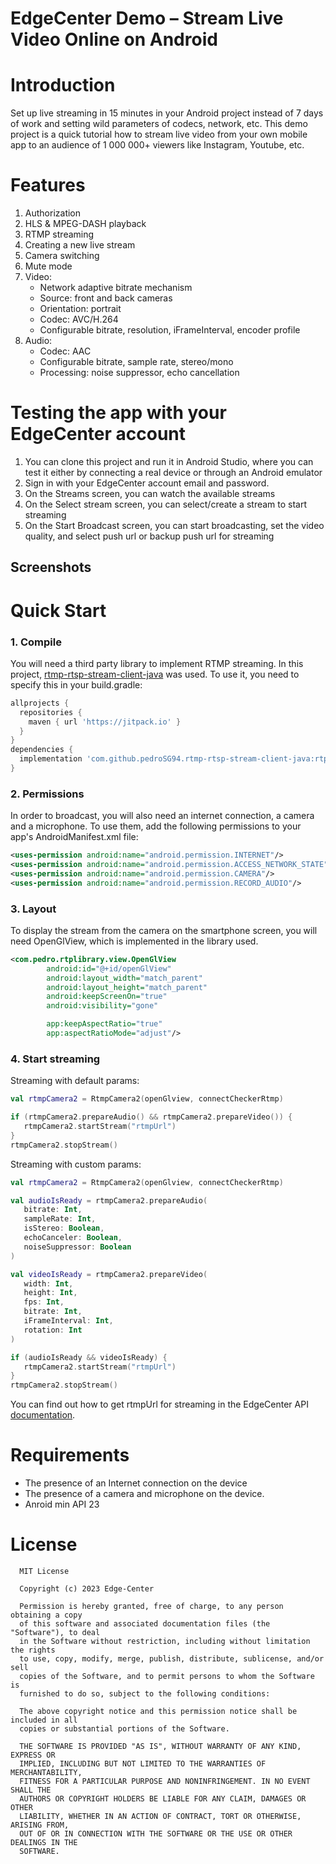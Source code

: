 # EdgeCenter Demo – Stream Live Video Online on Android
# Introduction
Set up live streaming in 15 minutes in your Android project instead of 7 days of work and setting wild parameters of codecs, network, etc. This demo project is a quick tutorial how to stream live video from your own mobile app to an audience of 1 000 000+ viewers like Instagram, Youtube, etc.

# Features
1. Authorization
2. HLS & MPEG-DASH playback
3. RTMP streaming
5. Creating a new live stream
6. Camera switching
7. Mute mode
8. Video:
    * Network adaptive bitrate mechanism
    * Source: front and back cameras
    * Orientation: portrait
    * Codec: AVC/H.264
    * Configurable bitrate, resolution, iFrameInterval, encoder profile
9. Audio:
    * Codec: AAC
    * Configurable bitrate, sample rate, stereo/mono
    * Processing: noise suppressor, echo cancellation
# Testing the app with your EdgeCenter account
1. You can clone this project and run it in Android Studio, where you can test it either by connecting a real device or through an Android emulator
2. Sign in with your EdgeCenter account email and password.
3. On the Streams screen, you can watch the available streams
4. On the Select stream screen, you can select/create a stream to start streaming
5. On the Start Broadcast screen, you can start broadcasting, set the video quality, and select push url or backup push url for streaming
## Screenshots


# Quick Start
### 1. Compile
You will need a third party library to implement RTMP streaming. In this project, [rtmp-rtsp-stream-client-java](https://github.com/pedroSG94/rtmp-rtsp-stream-client-java) was used. To use it, you need to specify this in your build.gradle:
``` gradle
allprojects {
  repositories {
    maven { url 'https://jitpack.io' }
  }
}
dependencies {
  implementation 'com.github.pedroSG94.rtmp-rtsp-stream-client-java:rtplibrary:2.1.7'
}
```
### 2. Permissions
In order to broadcast, you will also need an internet connection, a camera and a microphone. To use them, add the following permissions to your app's AndroidManifest.xml file:
``` xml
<uses-permission android:name="android.permission.INTERNET"/>
<uses-permission android:name="android.permission.ACCESS_NETWORK_STATE"/>
<uses-permission android:name="android.permission.CAMERA"/>
<uses-permission android:name="android.permission.RECORD_AUDIO"/>
```
### 3. Layout
To display the stream from the camera on the smartphone screen, you will need OpenGlView, which is implemented in the library used.
``` xml
<com.pedro.rtplibrary.view.OpenGlView
        android:id="@+id/openGlView"
        android:layout_width="match_parent"
        android:layout_height="match_parent"
        android:keepScreenOn="true"
        android:visibility="gone"

        app:keepAspectRatio="true"
        app:aspectRatioMode="adjust"/>
```
### 4. Start streaming
Streaming with default params:
``` kotlin
val rtmpCamera2 = RtmpCamera2(openGlview, connectCheckerRtmp)

if (rtmpCamera2.prepareAudio() && rtmpCamera2.prepareVideo()) {
   rtmpCamera2.startStream("rtmpUrl")
}
rtmpCamera2.stopStream()
```
Streaming with custom params:
``` kotlin
val rtmpCamera2 = RtmpCamera2(openGlview, connectCheckerRtmp)

val audioIsReady = rtmpCamera2.prepareAudio(
   bitrate: Int,
   sampleRate: Int,
   isStereo: Boolean,
   echoCanceler: Boolean,
   noiseSuppressor: Boolean
)

val videoIsReady = rtmpCamera2.prepareVideo(
   width: Int,
   height: Int,
   fps: Int,
   bitrate: Int,
   iFrameInterval: Int,
   rotation: Int
)

if (audioIsReady && videoIsReady) {
   rtmpCamera2.startStream("rtmpUrl")
}
rtmpCamera2.stopStream()
```
You can find out how to get rtmpUrl for streaming in the EdgeCenter API [documentation](https://apidocs.edgecenter.ru/streaming#tag/Streams).
# Requirements
* The presence of an Internet connection on the device
* The presence of a camera and microphone on the device.
* Anroid min API 23
# License
      MIT License
      
      Copyright (c) 2023 Edge-Center
      
      Permission is hereby granted, free of charge, to any person obtaining a copy
      of this software and associated documentation files (the "Software"), to deal
      in the Software without restriction, including without limitation the rights
      to use, copy, modify, merge, publish, distribute, sublicense, and/or sell
      copies of the Software, and to permit persons to whom the Software is
      furnished to do so, subject to the following conditions:
      
      The above copyright notice and this permission notice shall be included in all
      copies or substantial portions of the Software.
      
      THE SOFTWARE IS PROVIDED "AS IS", WITHOUT WARRANTY OF ANY KIND, EXPRESS OR
      IMPLIED, INCLUDING BUT NOT LIMITED TO THE WARRANTIES OF MERCHANTABILITY,
      FITNESS FOR A PARTICULAR PURPOSE AND NONINFRINGEMENT. IN NO EVENT SHALL THE
      AUTHORS OR COPYRIGHT HOLDERS BE LIABLE FOR ANY CLAIM, DAMAGES OR OTHER
      LIABILITY, WHETHER IN AN ACTION OF CONTRACT, TORT OR OTHERWISE, ARISING FROM,
      OUT OF OR IN CONNECTION WITH THE SOFTWARE OR THE USE OR OTHER DEALINGS IN THE
      SOFTWARE.